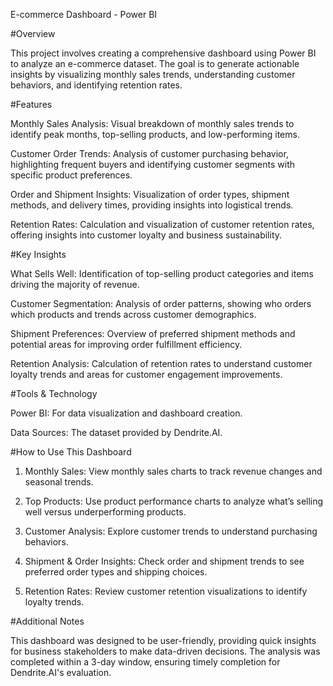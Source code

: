 
E-commerce Dashboard - Power BI

#Overview

This project involves creating a comprehensive dashboard using Power BI to analyze an e-commerce dataset. The goal is to generate actionable insights by visualizing monthly sales trends, understanding customer behaviors, and identifying retention rates.

#Features

Monthly Sales Analysis: Visual breakdown of monthly sales trends to identify peak months, top-selling products, and low-performing items.

Customer Order Trends: Analysis of customer purchasing behavior, highlighting frequent buyers and identifying customer segments with specific product preferences.

Order and Shipment Insights: Visualization of order types, shipment methods, and delivery times, providing insights into logistical trends.

Retention Rates: Calculation and visualization of customer retention rates, offering insights into customer loyalty and business sustainability.


#Key Insights

What Sells Well: Identification of top-selling product categories and items driving the majority of revenue.

Customer Segmentation: Analysis of order patterns, showing who orders which products and trends across customer demographics.

Shipment Preferences: Overview of preferred shipment methods and potential areas for improving order fulfillment efficiency.

Retention Analysis: Calculation of retention rates to understand customer loyalty trends and areas for customer engagement improvements.


#Tools & Technology

Power BI: For data visualization and dashboard creation.

Data Sources: The dataset provided by Dendrite.AI.


#How to Use This Dashboard

1. Monthly Sales: View monthly sales charts to track revenue changes and seasonal trends.


2. Top Products: Use product performance charts to analyze what’s selling well versus underperforming products.


3. Customer Analysis: Explore customer trends to understand purchasing behaviors.


4. Shipment & Order Insights: Check order and shipment trends to see preferred order types and shipping choices.


5. Retention Rates: Review customer retention visualizations to identify loyalty trends.



#Additional Notes

This dashboard was designed to be user-friendly, providing quick insights for business stakeholders to make data-driven decisions. The analysis was completed within a 3-day window, ensuring timely completion for Dendrite.AI's evaluation.
